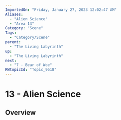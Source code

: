 ```yaml
---
ImportedOn: "Friday, January 27, 2023 12:02:47 AM"
Aliases:
  - "Alien Science"
  - "Area 13"
Category: "Scene"
Tags:
  - "Category/Scene"
parent:
  - "The Living Labyrinth"
up:
  - "The Living Labyrinth"
next:
  - "7 - Bear of Woe"
RWtopicId: "Topic_9618"
---
```

# 13 - Alien Science
## Overview
